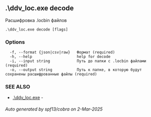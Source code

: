 ## .\ddv_loc.exe decode

Расшифровка .locbin файлов

```
.\ddv_loc.exe decode [flags]
```

### Options

```
  -f, --format {json|csv|raw}   Формат (required)
  -h, --help                    help for decode
  -i, --input string            Путь до папки с .locbin файлами (required)
  -o, --output string           Путь к папке, в которую будут сохранены расшифрованные файлы (required)
```

### SEE ALSO

* [.\ddv_loc.exe](.\ddv_loc.exe.md)	 - 

###### Auto generated by spf13/cobra on 2-Mar-2025
